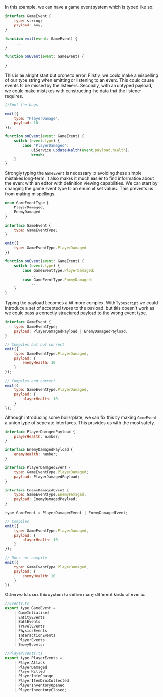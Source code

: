 In this example, we can have a game event system which is typed like so:

```js
interface GameEvent {
    type: string;
    payload: any;
}

function emit(event: GameEvent) {
    ...
}

function onEvent(event: GameEvent) {    
    ...
}
```

This is an alright start but prone to error. Firstly, we could make a mispelling of our type string when emitting or listening to an event. This could cause events to be missed by the listeners. Secondly, with an untyped payload, we could make mistakes with constructing the data that the listener requires.

```js
//Spot the bugs

emit({
    type: "PlayerDamage",
    payload: 10
});

function onEvent(event: GameEvent) {
    switch (event.type) {
        case "PlayerDamaged":
            uiService.updateHealth(event.payload.health);
            break;
    }
}
```

Strongly typing the `GameEvent` is necessary to avoiding these simple mistakes long-term. It also makes it much easier to find information about the event with an editor with definition viewing capabilities. We can start by changing the game event type to an enum of set values. This prevents us from making mispellings.

```js
enum GameEventType {
    PlayerDamaged,
    EnemyDamaged
}

interface GameEvent {
    type: GameEventType;
}

emit({
    type: GameEventType.PlayerDamaged
})

function onEvent(event: GameEvent) {
    switch (event.type) {
        case GameEventType.PlayerDamaged:
            ...
        case GameEventType.EnemyDamaged:
            ...
    }
}
```

Typing the payload becomes a bit more complex. With `Typescript` we could introduce a set of accepted types to the payload, but this doesn't work as we could pass a correctly structured payload to the wrong event type.

```js
interface GameEvent {
    type: GameEventType;
    payload: PlayerDamagedPayload | EnemyDamagedPayload;
}

// Compiles but not correct
emit({
    type: GameEventType.PlayerDamaged,
    payload: {
        enemyHealth: 10
    }
});

// Compiles and correct
emit({
    type: GameEventType.PlayerDamaged,
    payload: {
        playerHealth: 10
    }
});
```

Although introducing some boilerplate, we can fix this by making `GameEvent` a union type of seperate interfaces. This provides us with the most safety.

```js
interface PlayerDamagedPayload {
    playerHealth: number;
}

interface EnemyDamagedPayload {
    enemyHealth: number;
}

interface PlayerDamagedEvent {
    type: GameEventType.PlayerDamaged;
    payload: PlayerDamagedPayload;
}

interface EnemyDamagedEvent {
    type: GameEventType.EnemyDamaged;
    payload: EnemyDamagedPayload;
}

type GameEvent = PlayerDamagedEvent | EnemyDamagedEvent;

// Compiles
emit({
    type: GameEventType.PlayerDamaged,
    payload: {
        playerHealth: 10
    }
});

// Does not compile
emit({
    type: GameEventType.PlayerDamaged,
    payload: {
        enemyHealth: 10
    }
})
```

Otherworld uses this system to define many different kinds of events.

```js
//Events.ts
export type GameEvent =
    | GameIntialised
    | EntityEvents
    | BallEvents
    | TravelEvents
    | PhysicsEvents
    | InteractionEvents
    | PlayerEvents
    | EnemyEvents;

//PlayerEvents.ts
export type PlayerEvents =
    | PlayerAttack
    | PlayerDamaged
    | PlayerKilled
    | PlayerInfoChange
    | PlayerItemDropCollected
    | PlayerInventoryOpened
    | PlayerInventoryClosed;
```
